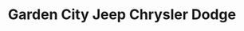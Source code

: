 ---
title: "Garden City Jeep Chrysler Dodge"
url: /hempstead/garden-city-jeep-chrysler-dodge/
shop: Autohaus
---